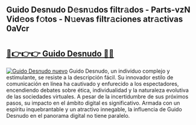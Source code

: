 ## Guido Desnudo D𝚎sn𝚞dos filtr𝚊dos - Parts-vzN Vid𝚎os f𝚘tos - N𝚞evas filtr𝚊ciones atr𝚊ctivas 0aVcr

# <h2><a href="http://mb4ckg8.tromn.icu/?c=Guido+Desnudo">🔗👉👉👉 Guido Desnudo 🔗🔗</a></h2>

[![Guido Desnudo nuevo](https://i.imgur.com/pEAQMta.gif)](http://mb4ckg8.tromn.icu/?c=Guido+Desnudo)
Guido Desnudo, un individuo complejo y estimulante, se resiste a la descripción fácil. Su innovador estilo de comunicación en línea ha cautivado y enfurecido a los espectadores, encendiendo debates sobre ética, individualidad y la naturaleza evolutiva de las sociedades virtuales. A pesar de la incertidumbre de sus próximos pasos, su impacto en el ámbito digital es significativo. Armada con un espíritu inquebrantable y un atractivo innegable, la influencia de Guido Desnudo en el panorama digital no tiene paralelo.
